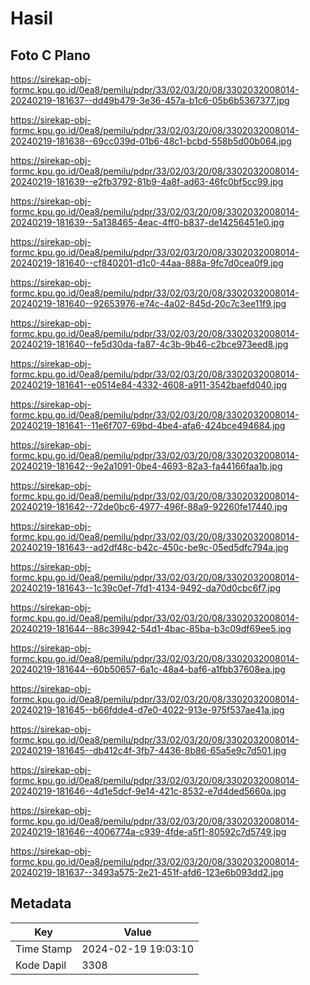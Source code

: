 # Hasil

## Foto C Plano

https://sirekap-obj-formc.kpu.go.id/0ea8/pemilu/pdpr/33/02/03/20/08/3302032008014-20240219-181637--dd49b479-3e36-457a-b1c6-05b6b5367377.jpg

https://sirekap-obj-formc.kpu.go.id/0ea8/pemilu/pdpr/33/02/03/20/08/3302032008014-20240219-181638--69cc039d-01b6-48c1-bcbd-558b5d00b064.jpg

https://sirekap-obj-formc.kpu.go.id/0ea8/pemilu/pdpr/33/02/03/20/08/3302032008014-20240219-181639--e2fb3792-81b9-4a8f-ad63-46fc0bf5cc99.jpg

https://sirekap-obj-formc.kpu.go.id/0ea8/pemilu/pdpr/33/02/03/20/08/3302032008014-20240219-181639--5a138465-4eac-4ff0-b837-de14256451e0.jpg

https://sirekap-obj-formc.kpu.go.id/0ea8/pemilu/pdpr/33/02/03/20/08/3302032008014-20240219-181640--cf840201-d1c0-44aa-888a-9fc7d0cea0f9.jpg

https://sirekap-obj-formc.kpu.go.id/0ea8/pemilu/pdpr/33/02/03/20/08/3302032008014-20240219-181640--92653976-e74c-4a02-845d-20c7c3ee11f9.jpg

https://sirekap-obj-formc.kpu.go.id/0ea8/pemilu/pdpr/33/02/03/20/08/3302032008014-20240219-181640--fe5d30da-fa87-4c3b-9b46-c2bce973eed8.jpg

https://sirekap-obj-formc.kpu.go.id/0ea8/pemilu/pdpr/33/02/03/20/08/3302032008014-20240219-181641--e0514e84-4332-4608-a911-3542baefd040.jpg

https://sirekap-obj-formc.kpu.go.id/0ea8/pemilu/pdpr/33/02/03/20/08/3302032008014-20240219-181641--11e6f707-69bd-4be4-afa6-424bce494684.jpg

https://sirekap-obj-formc.kpu.go.id/0ea8/pemilu/pdpr/33/02/03/20/08/3302032008014-20240219-181642--9e2a1091-0be4-4693-82a3-fa44166faa1b.jpg

https://sirekap-obj-formc.kpu.go.id/0ea8/pemilu/pdpr/33/02/03/20/08/3302032008014-20240219-181642--72de0bc6-4977-496f-88a9-92260fe17440.jpg

https://sirekap-obj-formc.kpu.go.id/0ea8/pemilu/pdpr/33/02/03/20/08/3302032008014-20240219-181643--ad2df48c-b42c-450c-be9c-05ed5dfc794a.jpg

https://sirekap-obj-formc.kpu.go.id/0ea8/pemilu/pdpr/33/02/03/20/08/3302032008014-20240219-181643--1c39c0ef-7fd1-4134-9492-da70d0cbc6f7.jpg

https://sirekap-obj-formc.kpu.go.id/0ea8/pemilu/pdpr/33/02/03/20/08/3302032008014-20240219-181644--88c39942-54d1-4bac-85ba-b3c09df69ee5.jpg

https://sirekap-obj-formc.kpu.go.id/0ea8/pemilu/pdpr/33/02/03/20/08/3302032008014-20240219-181644--60b50657-6a1c-48a4-baf6-a1fbb37608ea.jpg

https://sirekap-obj-formc.kpu.go.id/0ea8/pemilu/pdpr/33/02/03/20/08/3302032008014-20240219-181645--b66fdde4-d7e0-4022-913e-975f537ae41a.jpg

https://sirekap-obj-formc.kpu.go.id/0ea8/pemilu/pdpr/33/02/03/20/08/3302032008014-20240219-181645--db412c4f-3fb7-4436-8b86-65a5e9c7d501.jpg

https://sirekap-obj-formc.kpu.go.id/0ea8/pemilu/pdpr/33/02/03/20/08/3302032008014-20240219-181646--4d1e5dcf-9e14-421c-8532-e7d4ded5660a.jpg

https://sirekap-obj-formc.kpu.go.id/0ea8/pemilu/pdpr/33/02/03/20/08/3302032008014-20240219-181646--4006774a-c939-4fde-a5f1-80592c7d5749.jpg

https://sirekap-obj-formc.kpu.go.id/0ea8/pemilu/pdpr/33/02/03/20/08/3302032008014-20240219-181637--3493a575-2e21-451f-afd6-123e6b093dd2.jpg


## Metadata

| Key        | Value               |
| ---------- | ------------------- |
| Time Stamp | 2024-02-19 19:03:10 |
| Kode Dapil | 3308                |



